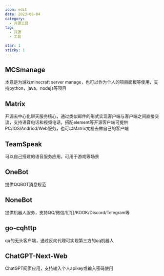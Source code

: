 ```yaml
---
icon: edit
date: 2023-08-04
category:
  - 开源工具
tag:
  - 开源
  - 工具

star: 1
sticky: 1
---
```


## MCSmanage
本意是为游戏minecraft server manage，也可以作为个人的项目面板等使用，支持python，java，nodejs等项目

## Matrix
开源去中心化聊天服务核心，通过类似邮件的形式实现客户端与客户端之间直接交流，支持语音电话和视频电话，搭配element等开源客户端可提供PC/IOS/Andriod/Web服务，也可以Matrix文档去做自己的客户端

## TeamSpeak
可以自己搭建的语音服务应用，可用于游戏等场景

## OneBot
提供QQBOT消息规范

## NoneBot
提供机器人服务，支持QQ/微信/钉钉/KOOK/Discord/Telegram等

## go-cqhttp
qq的无头客户端，通过反向代理可实现第三方的qq机器人

## ChatGPT-Next-Web
ChatGPT网页应用，支持输入个人apikey或输入密码使用
